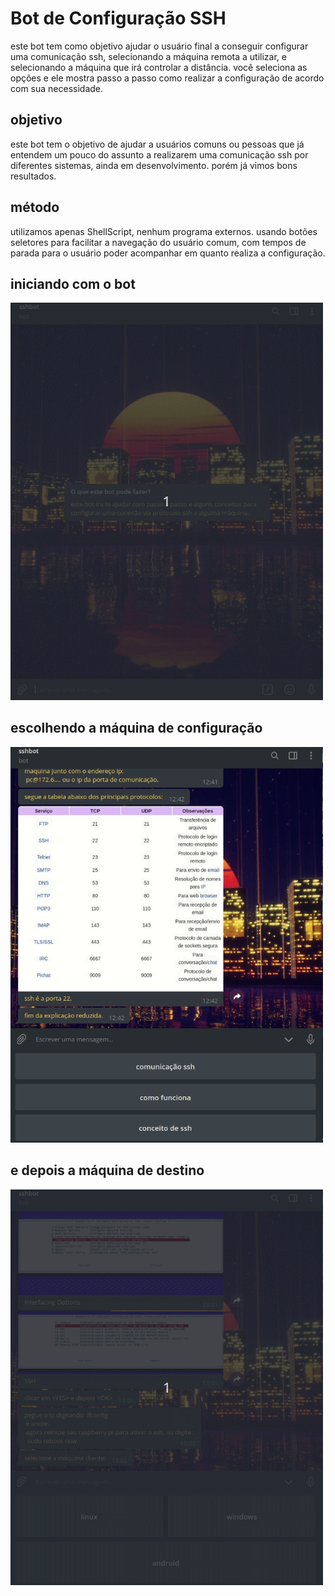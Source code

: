 # Bot de Configuração SSH
este bot tem como objetivo ajudar o usuário final a conseguir configurar uma comunicação ssh, selecionando a máquina remota a utilizar, e selecionando a máquina que irá controlar a distância.
você seleciona as opções e ele mostra passo a passo como realizar a configuração de acordo com sua necessidade.

## objetivo
este bot tem o objetivo de ajudar a usuários comuns ou pessoas que já entendem um pouco do assunto a realizarem uma comunicação ssh por diferentes sistemas, ainda em desenvolvimento. porém já vimos bons resultados.

## método
utilizamos apenas ShellScript, nenhum programa externos. usando botões seletores para facilitar a navegação do usuário comum, com tempos de parada para o usuário poder acompanhar em quanto realiza a configuração.

## iniciando com o bot

<img src="teste.gif" width="500">

## escolhendo a máquina de configuração

<img src="select.gif" width="500">

## e depois a máquina de destino

<img src="controle.gif" width="500">

